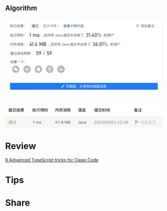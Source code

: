 ## Algorithm

![fengpu-2023-04-23-lc](../../../images/temp/fengpu-2023-04-23-lc.png)

# Review
[6 Advanced TypeScript tricks for Clean Code](https://medium.com/@mvsg/6-advanced-typescript-tricks-for-clean-code-90cee774dbf3)

# Tips


# Share

